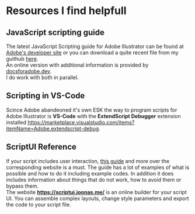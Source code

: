 # Resources I find helpfull

## JavaScript scripting guide
The latest JavaScript Scripting guide for Adobe Illustrator can be found at [Adobe's developer site](https://developer.adobe.com/console/292531/servicesandapis/ai) or you can download a quite recent file from my guithub [here](https://github.com/alias-paj/Ai-scripts/blob/main/resources/Illustrator%20JavaScript%20Scripting%20Reference.pdf). <br>
An online version with additional information is provided by [docsforadobe.dev](https://ai-scripting.docsforadobe.dev). <br>
I do work with both in parallel.
## Scripting in VS-Code
Scince Adobe abandeoned it's own ESK the way to program scripts for Adobe Illustrator is **VS-Code** with the **ExtendScript Debugger** extension installed https://marketplace.visualstudio.com/items?itemName=Adobe.extendscript-debug.
## ScriptUI Reference
If your script includes user interaction, [this guide](https://github.com/alias-paj/Ai-scripts/blob/main/resources/ScriptUI_2-16.pdf) and more over the corresponding website is a must. The guide has a lot of examples of what is possible and how to do it including example codes. In addition it does includes information about things that do not work, how to avoid them or bypass them. <br>
The website **https://scriptui.joonas.me/** is an online builder for your script UI. You can assemble complex layouts, change style parameters and export the code to your script file.  